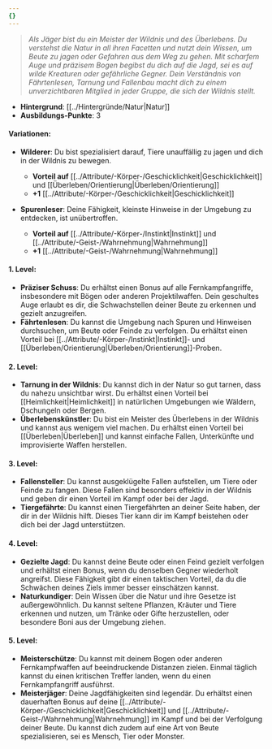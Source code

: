 ```yaml
---
{}
---
```

>*Als Jäger bist du ein Meister der Wildnis und des Überlebens. Du verstehst die Natur in all ihren Facetten und nutzt dein Wissen, um Beute zu jagen oder Gefahren aus dem Weg zu gehen. Mit scharfem Auge und präzisem Bogen begibst du dich auf die Jagd, sei es auf wilde Kreaturen oder gefährliche Gegner. Dein Verständnis von Fährtenlesen, Tarnung und Fallenbau macht dich zu einem unverzichtbaren Mitglied in jeder Gruppe, die sich der Wildnis stellt.*  
  
- **Hintergrund**: [[../Hintergründe/Natur|Natur]]  
- **Ausbildungs-Punkte**: 3  
  
#### **Variationen:**  
  
- **Wilderer**: Du bist spezialisiert darauf, Tiere unauffällig zu jagen und dich in der Wildnis zu bewegen.  
      
    - **Vorteil auf** [[../Attribute/-Körper-/Geschicklichkeit|Geschicklichkeit]] und [[Überleben/Orientierung|Überleben/Orientierung]]  
    - **+1** [[../Attribute/-Körper-/Geschicklichkeit|Geschicklichkeit]]  
- **Spurenleser**: Deine Fähigkeit, kleinste Hinweise in der Umgebung zu entdecken, ist unübertroffen.  
      
    - **Vorteil auf** [[../Attribute/-Körper-/Instinkt|Instinkt]] und [[../Attribute/-Geist-/Wahrnehmung|Wahrnehmung]]  
    - **+1** [[../Attribute/-Geist-/Wahrnehmung|Wahrnehmung]]  
  
#### **1. Level:**  
  
- **Präziser Schuss**: Du erhältst einen Bonus auf alle Fernkampfangriffe, insbesondere mit Bögen oder anderen Projektilwaffen. Dein geschultes Auge erlaubt es dir, die Schwachstellen deiner Beute zu erkennen und gezielt anzugreifen.  
- **Fährtenlesen**: Du kannst die Umgebung nach Spuren und Hinweisen durchsuchen, um Beute oder Feinde zu verfolgen. Du erhältst einen Vorteil bei [[../Attribute/-Körper-/Instinkt|Instinkt]]- und [[Überleben/Orientierung|Überleben/Orientierung]]-Proben.  
  
#### **2. Level:**  
  
- **Tarnung in der Wildnis**: Du kannst dich in der Natur so gut tarnen, dass du nahezu unsichtbar wirst. Du erhältst einen Vorteil bei [[Heimlichkeit|Heimlichkeit]] in natürlichen Umgebungen wie Wäldern, Dschungeln oder Bergen.  
- **Überlebenskünstler**: Du bist ein Meister des Überlebens in der Wildnis und kannst aus wenigem viel machen. Du erhältst einen Vorteil bei [[Überleben|Überleben]] und kannst einfache Fallen, Unterkünfte und improvisierte Waffen herstellen.  
  
#### **3. Level:**  
  
- **Fallensteller**: Du kannst ausgeklügelte Fallen aufstellen, um Tiere oder Feinde zu fangen. Diese Fallen sind besonders effektiv in der Wildnis und geben dir einen Vorteil im Kampf oder bei der Jagd.  
- **Tiergefährte**: Du kannst einen Tiergefährten an deiner Seite haben, der dir in der Wildnis hilft. Dieses Tier kann dir im Kampf beistehen oder dich bei der Jagd unterstützen.  
  
#### **4. Level:**  
  
- **Gezielte Jagd**: Du kannst deine Beute oder einen Feind gezielt verfolgen und erhältst einen Bonus, wenn du denselben Gegner wiederholt angreifst. Diese Fähigkeit gibt dir einen taktischen Vorteil, da du die Schwächen deines Ziels immer besser einschätzen kannst.  
- **Naturkundiger**: Dein Wissen über die Natur und ihre Gesetze ist außergewöhnlich. Du kannst seltene Pflanzen, Kräuter und Tiere erkennen und nutzen, um Tränke oder Gifte herzustellen, oder besondere Boni aus der Umgebung ziehen.  
  
#### **5. Level:**  
  
- **Meisterschütze**: Du kannst mit deinem Bogen oder anderen Fernkampfwaffen auf beeindruckende Distanzen zielen. Einmal täglich kannst du einen kritischen Treffer landen, wenn du einen Fernkampfangriff ausführst.  
- **Meisterjäger**: Deine Jagdfähigkeiten sind legendär. Du erhältst einen dauerhaften Bonus auf deine [[../Attribute/-Körper-/Geschicklichkeit|Geschicklichkeit]] und [[../Attribute/-Geist-/Wahrnehmung|Wahrnehmung]] im Kampf und bei der Verfolgung deiner Beute. Du kannst dich zudem auf eine Art von Beute spezialisieren, sei es Mensch, Tier oder Monster.
